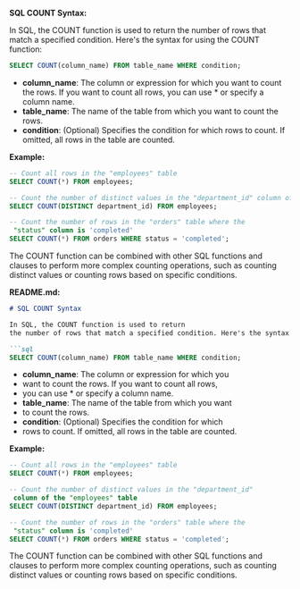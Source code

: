 **SQL COUNT Syntax:**

In SQL, the COUNT function is used to return the number of rows that match a specified condition. Here's the syntax for using the COUNT function:

```sql
SELECT COUNT(column_name) FROM table_name WHERE condition;
```

- **column_name**: The column or expression for which you want to count the rows. If you want to count all rows, you can use * or specify a column name.
- **table_name**: The name of the table from which you want to count the rows.
- **condition**: (Optional) Specifies the condition for which rows to count. If omitted, all rows in the table are counted.

**Example:**

```sql
-- Count all rows in the "employees" table
SELECT COUNT(*) FROM employees;

-- Count the number of distinct values in the "department_id" column of the "employees" table
SELECT COUNT(DISTINCT department_id) FROM employees;

-- Count the number of rows in the "orders" table where the
 "status" column is 'completed'
SELECT COUNT(*) FROM orders WHERE status = 'completed';
```

The COUNT function can be combined with other SQL 
functions and clauses to perform more complex 
counting operations, such as counting distinct values
or counting rows based on specific conditions.

**README.md:**

```markdown
# SQL COUNT Syntax

In SQL, the COUNT function is used to return
the number of rows that match a specified condition. Here's the syntax for using the COUNT function:

```sql
SELECT COUNT(column_name) FROM table_name WHERE condition;
```

- **column_name**: The column or expression for which you
-  want to count the rows. If you want to count all rows,
-   you can use * or specify a column name.
- **table_name**: The name of the table from which you want
-  to count the rows.
- **condition**: (Optional) Specifies the condition for which
-  rows to count. If omitted, all rows in the table are counted.

**Example:**

```sql
-- Count all rows in the "employees" table
SELECT COUNT(*) FROM employees;

-- Count the number of distinct values in the "department_id"
 column of the "employees" table
SELECT COUNT(DISTINCT department_id) FROM employees;

-- Count the number of rows in the "orders" table where the
 "status" column is 'completed'
SELECT COUNT(*) FROM orders WHERE status = 'completed';
```

The COUNT function can be combined with other SQL functions 
and clauses to perform more complex counting operations, such 
as counting distinct values or counting rows based on specific
conditions.
